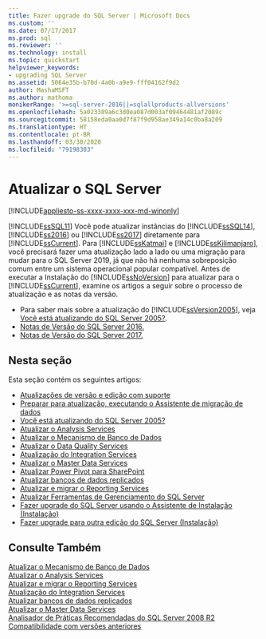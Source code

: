 ```yaml
---
title: Fazer upgrade do SQL Server | Microsoft Docs
ms.custom: ''
ms.date: 07/17/2017
ms.prod: sql
ms.reviewer: ''
ms.technology: install
ms.topic: quickstart
helpviewer_keywords:
- upgrading SQL Server
ms.assetid: 5064e35b-b70d-4a0b-a9e9-fff04162f9d2
author: MashaMSFT
ms.author: mathoma
monikerRange: '>=sql-server-2016||=sqlallproducts-allversions'
ms.openlocfilehash: 5a023389a6c3d0ea087d003af09464481af2089c
ms.sourcegitcommit: 58158eda0aa0d7f87f9d958ae349a14c0ba8a209
ms.translationtype: HT
ms.contentlocale: pt-BR
ms.lasthandoff: 03/30/2020
ms.locfileid: "79198303"
---
```

# <a name="upgrade-sql-server"></a>Atualizar o SQL Server
[!INCLUDE[appliesto-ss-xxxx-xxxx-xxx-md-winonly](../../includes/appliesto-ss-xxxx-xxxx-xxx-md-winonly.md)]
 
 [!INCLUDE[ssSQL11](../../includes/sssql11-md.md)] Você pode atualizar instâncias do [!INCLUDE[ssSQL14](../../includes/sssql14-md.md)], [!INCLUDE[ss2016](../../includes/sssql15-md.md)] ou [!INCLUDE[ss2017](../../includes/sssqlv14-md.md)] diretamente para [!INCLUDE[ssCurrent](../../includes/sscurrent-md.md)]. Para [!INCLUDE[ssKatmai](../../includes/sskatmai-md.md)] e [!INCLUDE[ssKilimanjaro](../../includes/sskilimanjaro-md.md)], você precisará fazer uma atualização lado a lado ou uma migração para mudar para o SQL Server 2019, já que não há nenhuma sobreposição comum entre um sistema operacional popular compatível. Antes de executar a Instalação do [!INCLUDE[ssNoVersion](../../includes/ssnoversion-md.md)] para atualizar para o [!INCLUDE[ssCurrent](../../includes/sscurrent-md.md)], examine os artigos a seguir sobre o processo de atualização e as notas da versão.  
  
   - Para saber mais sobre a atualização do [!INCLUDE[ssVersion2005](../../includes/ssversion2005-md.md)], veja [Você está atualizando do SQL Server 2005?](../../database-engine/install-windows/are-you-upgrading-from-sql-server-2005.md).  
   - [Notas de Versão do SQL Server 2016.](../../sql-server/sql-server-2016-release-notes.md) 
   - [Notas de Versão do SQL Server 2017.](../../sql-server/sql-server-2017-release-notes.md) 
  
## <a name="in-this-section"></a>Nesta seção  
Esta seção contém os seguintes artigos:  
  
-   [Atualizações de versão e edição com suporte](../../database-engine/install-windows/supported-version-and-edition-upgrades.md)  
-   [Preparar para atualização, executando o Assistente de migração de dados](../../database-engine/install-windows/prepare-for-upgrade-by-running-data-migration-assistant.md)  
-   [Você está atualizando do SQL Server 2005?](../../database-engine/install-windows/are-you-upgrading-from-sql-server-2005.md)  
-   [Atualizar o Analysis Services](../../database-engine/install-windows/upgrade-analysis-services.md)  
-   [Atualizar o Mecanismo de Banco de Dados](../../database-engine/install-windows/upgrade-database-engine.md)  
-   [Atualizar o Data Quality Services](../../database-engine/install-windows/upgrade-data-quality-services.md)  
-   [Atualização do Integration Services](../../integration-services/install-windows/upgrade-integration-services.md)  
-   [Atualizar o Master Data Services](../../database-engine/install-windows/upgrade-master-data-services.md)  
-   [Atualizar Power Pivot para SharePoint](../../database-engine/install-windows/upgrade-power-pivot-for-sharepoint.md)  
-   [Atualizar bancos de dados replicados](../../database-engine/install-windows/upgrade-replicated-databases.md)  
-   [Atualizar e migrar o Reporting Services](../../reporting-services/install-windows/upgrade-and-migrate-reporting-services.md)  
-   [Atualizar Ferramentas de Gerenciamento do SQL Server](../../database-engine/install-windows/upgrade-sql-server-management-tools.md)  
-   [Fazer upgrade do SQL Server usando o Assistente de Instalação &#40;Instalação&#41;](../../database-engine/install-windows/upgrade-sql-server-using-the-installation-wizard-setup.md)  
-   [Fazer upgrade para outra edição do SQL Server &#40;Instalação&#41;](../../database-engine/install-windows/upgrade-to-a-different-edition-of-sql-server-setup.md)  
  
## <a name="see-also"></a>Consulte Também  
 [Atualizar o Mecanismo de Banco de Dados](../../database-engine/install-windows/upgrade-database-engine.md)   
 [Atualizar o Analysis Services](../../database-engine/install-windows/upgrade-analysis-services.md)   
 [Atualizar e migrar o Reporting Services](../../reporting-services/install-windows/upgrade-and-migrate-reporting-services.md)   
 [Atualização do Integration Services](../../integration-services/install-windows/upgrade-integration-services.md)   
 [Atualizar bancos de dados replicados](../../database-engine/install-windows/upgrade-replicated-databases.md)   
 [Atualizar o Master Data Services](../../database-engine/install-windows/upgrade-master-data-services.md)   
 [Analisador de Práticas Recomendadas do SQL Server 2008 R2](https://www.microsoft.com/download/details.aspx?id=436)   
 [Compatibilidade com versões anteriores](../../database-engine/sql-server-database-engine-backward-compatibility.md)  
  
  
